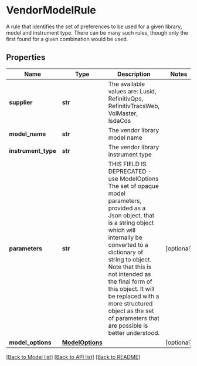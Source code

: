 # VendorModelRule

A rule that identifies the set of preferences to be used for a given library, model and instrument type.  There can be many such rules, though only the first found for a given combination would be used.

## Properties
Name | Type | Description | Notes
------------ | ------------- | ------------- | -------------
**supplier** | **str** | The available values are: Lusid, RefinitivQps, RefinitivTracsWeb, VolMaster, IsdaCds | 
**model_name** | **str** | The vendor library model name | 
**instrument_type** | **str** | The vendor library instrument type | 
**parameters** | **str** | THIS FIELD IS DEPRECATED - use ModelOptions  The set of opaque model parameters, provided as a Json object, that is a string object which will internally be converted to a dictionary of string to object.  Note that this is not intended as the final form of this object. It will be replaced with a more structured object as the set of parameters that are possible is  better understood. | [optional] 
**model_options** | [**ModelOptions**](ModelOptions.md) |  | [optional] 

[[Back to Model list]](../README.md#documentation-for-models) [[Back to API list]](../README.md#documentation-for-api-endpoints) [[Back to README]](../README.md)


